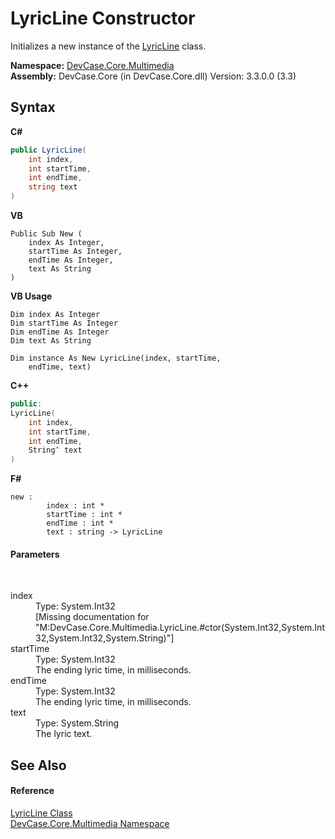 # LyricLine Constructor 
 

Initializes a new instance of the <a href="T_DevCase_Core_Multimedia_LyricLine">LyricLine</a> class.

**Namespace:**&nbsp;<a href="N_DevCase_Core_Multimedia">DevCase.Core.Multimedia</a><br />**Assembly:**&nbsp;DevCase.Core (in DevCase.Core.dll) Version: 3.3.0.0 (3.3)

## Syntax

**C#**<br />
``` C#
public LyricLine(
	int index,
	int startTime,
	int endTime,
	string text
)
```

**VB**<br />
``` VB
Public Sub New ( 
	index As Integer,
	startTime As Integer,
	endTime As Integer,
	text As String
)
```

**VB Usage**<br />
``` VB Usage
Dim index As Integer
Dim startTime As Integer
Dim endTime As Integer
Dim text As String

Dim instance As New LyricLine(index, startTime, 
	endTime, text)
```

**C++**<br />
``` C++
public:
LyricLine(
	int index, 
	int startTime, 
	int endTime, 
	String^ text
)
```

**F#**<br />
``` F#
new : 
        index : int * 
        startTime : int * 
        endTime : int * 
        text : string -> LyricLine
```


#### Parameters
&nbsp;<dl><dt>index</dt><dd>Type: System.Int32<br />\[Missing <param name="index"/> documentation for "M:DevCase.Core.Multimedia.LyricLine.#ctor(System.Int32,System.Int32,System.Int32,System.String)"\]</dd><dt>startTime</dt><dd>Type: System.Int32<br />The ending lyric time, in milliseconds.</dd><dt>endTime</dt><dd>Type: System.Int32<br />The ending lyric time, in milliseconds.</dd><dt>text</dt><dd>Type: System.String<br />The lyric text.</dd></dl>

## See Also


#### Reference
<a href="T_DevCase_Core_Multimedia_LyricLine">LyricLine Class</a><br /><a href="N_DevCase_Core_Multimedia">DevCase.Core.Multimedia Namespace</a><br />